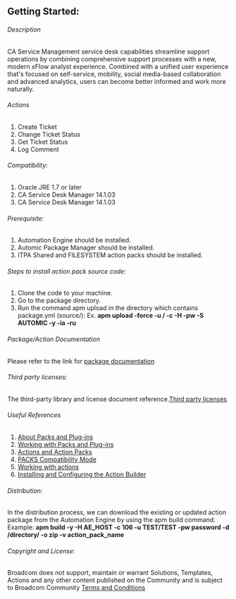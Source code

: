 ## Getting Started:


###### Description

CA Service Management service desk capabilities streamline support operations by combining comprehensive support processes with a new, modern xFlow analyst experience. Combined with a unified user experience that's focused on self-service, mobility, social media-based collaboration and advanced analytics, users can become better informed and work more naturally. 
		
###### Actions

1. Create Ticket
2. Change Ticket Status
3. Get Ticket Status
4. Log Comment

		
###### Compatibility:

1. Oracle JRE 1.7 or later
2. CA Service Desk Manager 14.1.03
3. CA Service Desk Manager 14.1.03

###### Prerequisite:

1. Automation Engine should be installed.
2. Automic Package Manager should be installed.
3. ITPA Shared and FILESYSTEM action packs should be installed.

###### Steps to install action pack source code:

1. Clone the code to your machine.
2. Go to the package directory.
4. Run the command apm upload in the directory which contains package.yml (source/):
   Ex. **apm upload -force -u <Name>/<Department> -c <Client-id> -H <Host> -pw <Password> -S AUTOMIC -y -ia -ru**


###### Package/Action Documentation

Please refer to the link for [package documentation](source/ae/DOCUMENTATION/PCK.AUTOMIC_CA_SDM.PUB.DOC.xml)

###### Third party licenses:

The third-party library and license document reference.[Third party licenses](source/ae/DOCUMENTATION/PCK.AUTOMIC_CA_SDM.PUB.LICENSES.xml)

###### Useful References

1. [About Packs and Plug-ins](https://docs.automic.com/documentation/webhelp/english/AA/12.3/DOCU/12.3/Automic%20Automation%20Guides/help.htm#PluginManager/PM_AboutPacksandPlugins.htm?Highlight=Action%20packs)
2. [Working with Packs and Plug-ins](https://docs.automic.com/documentation/webhelp/english/AA/12.3/DOCU/12.3/Automic%20Automation%20Guides/help.htm#PluginManager/PM_WorkingWith.htm#link10)
3. [Actions and Action Packs](https://docs.automic.com/documentation/webhelp/english/AA/12.3/DOCU/12.3/Automic%20Automation%20Guides/help.htm#_Common/ReleaseHighlights/RH_Plugin_PackageManager.htm?Highlight=Action%20packs)
4. [PACKS Compatibility Mode](https://docs.automic.com/documentation/webhelp/english/AA/12.3/DOCU/12.3/Automic%20Automation%20Guides/help.htm#AWA/Variables/UC_CLIENT_SETTINGS/UC_CLIENT_PACKS_COMPATIBILITY_MODE.htm?Highlight=Action%20packs)
5. [Working with actions](https://docs.automic.com/documentation/webhelp/english/AA/12.3/DOCU/12.3/Automic%20Automation%20Guides/help.htm#ActionBuilder/AB_WorkingWith.htm#link4)
6. [Installing and Configuring the Action Builder](https://docs.automic.com/documentation/webhelp/english/AA/12.3/DOCU/12.3/Automic%20Automation%20Guides/help.htm#ActionBuilder/install_configure_plugins_AB.htm?Highlight=Action%20packs)

###### Distribution: 

In the distribution process, we can download the existing or updated action package from the Automation Engine by using the apm build command.
Example: **apm build -y -H AE_HOST -c 106 -u TEST/TEST -pw password -d /directory/ -o zip -v action_pack_name**
			
			
###### Copyright and License: 

Broadcom does not support, maintain or warrant Solutions, Templates, Actions and any other content published on the Community and is subject to Broadcom Community [Terms and Conditions](https://community.broadcom.com/termsandconditions)
